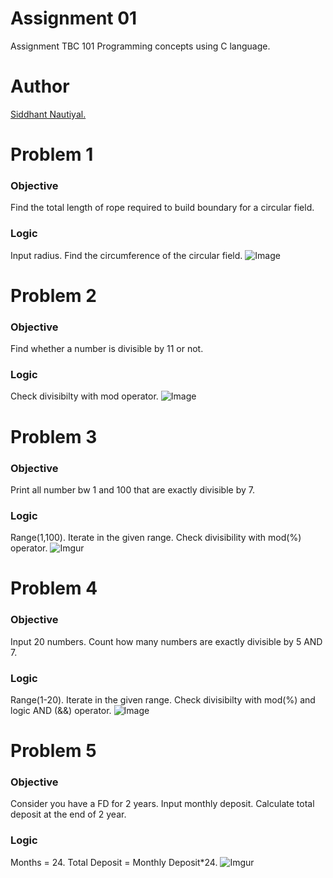 # Assignment 01
Assignment TBC 101 Programming concepts using C language. 

# Author
[Siddhant Nautiyal.](https://linktr.ee/COMICSID)

# Problem 1

### Objective
Find the total length of rope required to build boundary for a circular field.
### Logic
Input radius. Find the circumference of the circular field. 
![Image](https://i.imgur.com/JqUM165.png)

# Problem 2 

### Objective
Find whether a number is divisible by 11 or not.
### Logic
Check divisibilty with mod operator. 
![Image](https://i.imgur.com/Iv2O2oc.png)

# Problem 3

### Objective
Print all number bw 1 and 100 that are exactly divisible by 7.
### Logic
Range(1,100). Iterate in the given range. Check divisibility with mod(%) operator. 
![Imgur](https://i.imgur.com/WGO4ovN.png)

# Problem 4

### Objective
Input 20 numbers. Count how many numbers are exactly divisible by 5 AND 7.
### Logic
Range(1-20). Iterate in the given range. Check divisibilty with mod(%) and logic AND (&&) operator.
![Image](https://i.imgur.com/UzEnRWQ.png)

# Problem 5

### Objective
Consider you have a FD for 2 years. Input monthly deposit. Calculate total deposit at the end of 2 year.
### Logic
Months = 24. Total Deposit = Monthly Deposit*24. 
![Imgur](https://i.imgur.com/5JJs3Ff.png)
